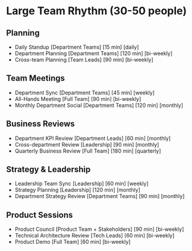 
# Large Team Rhythm (30-50 people)

## Planning
- Daily Standup [Department Teams] [15 min] [daily]
- Department Planning [Department Teams] [120 min] [bi-weekly]
- Cross-team Planning [Team Leads] [90 min] [bi-weekly]

## Team Meetings
- Department Sync [Department Teams] [45 min] [weekly]
- All-Hands Meeting [Full Team] [90 min] [bi-weekly]
- Monthly Department Social [Department Teams] [120 min] [monthly]

## Business Reviews
- Department KPI Review [Department Leads] [60 min] [monthly]
- Cross-department Review [Leadership] [90 min] [monthly]
- Quarterly Business Review [Full Team] [180 min] [quarterly]

## Strategy & Leadership
- Leadership Team Sync [Leadership] [60 min] [weekly]
- Strategy Planning [Leadership] [120 min] [monthly]
- Department Strategy Review [Department Teams] [90 min] [monthly]

## Product Sessions
- Product Council [Product Team + Stakeholders] [90 min] [bi-weekly]
- Technical Architecture Review [Tech Leads] [60 min] [bi-weekly]
- Product Demo [Full Team] [60 min] [bi-weekly]

